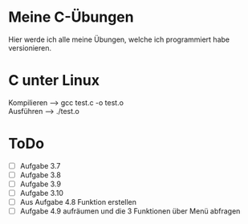 # Meine C-Übungen
Hier werde ich alle meine Übungen, welche ich programmiert habe versionieren.  

# C unter Linux
Kompilieren --> gcc test.c -o test.o  
Ausführen   --> ./test.o  

# ToDo
- [ ] Aufgabe 3.7  
- [ ] Aufgabe 3.8  
- [ ] Aufgabe 3.9  
- [ ] Aufgabe 3.10  
- [ ] Aus Aufgabe 4.8 Funktion erstellen  
- [ ] Aufgabe 4.9 aufräumen und die 3 Funktionen über Menü abfragen  
